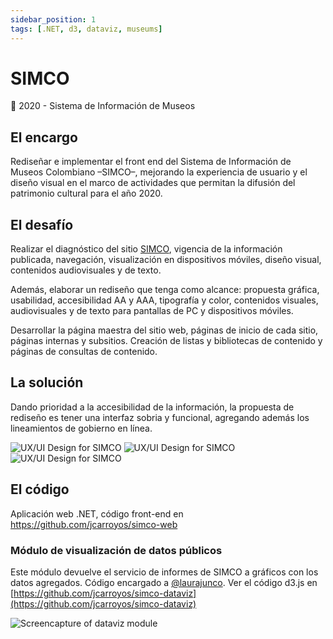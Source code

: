 ```yaml
---
sidebar_position: 1
tags: [.NET, d3, dataviz, museums]
---
```


# SIMCO

📆 2020 - Sistema de Información de Museos

## El encargo

Rediseñar e implementar el front end del Sistema de Información de Museos Colombiano –SIMCO–, mejorando la experiencia de usuario y el diseño visual en el marco de actividades que permitan la difusión del patrimonio cultural para el año 2020.

## El desafío

Realizar el diagnóstico del sitio [SIMCO](http://simco.museoscolombianos.gov.co/), vigencia de la información publicada, navegación, visualización en dispositivos móviles, diseño visual, contenidos audiovisuales y de texto.

Además, elaborar un rediseño que tenga como alcance: propuesta gráfica, usabilidad, accesibilidad AA y AAA, tipografía y color, contenidos visuales, audiovisuales y de texto para pantallas de PC y dispositivos móviles.

Desarrollar la página maestra del sitio web, páginas de inicio de cada sitio, páginas internas y subsitios. Creación de listas y bibliotecas de contenido y páginas de consultas de contenido.

## La solución

Dando prioridad a la accesibilidad de la información, la propuesta de rediseño es tener una interfaz sobria y funcional, agregando además los lineamientos de gobierno en línea.

![UX/UI Design for SIMCO](https://jcarroyos-portfolio.s3.amazonaws.com/docs/simco-jcarroyos.jpg)
![UX/UI Design for SIMCO](https://jcarroyos-portfolio.s3.amazonaws.com/docs/simco-home.png)
![UX/UI Design for SIMCO](https://jcarroyos-portfolio.s3.amazonaws.com/docs/simco-dashboard.png)

## El código

Aplicación web .NET, código front-end en https://github.com/jcarroyos/simco-web

### Módulo de visualización de datos públicos

Este módulo devuelve el servicio de informes de SIMCO a gráficos con los datos agregados. Código encargado a [@laurajunco](https://github.com/laurajunco). Ver el código d3.js en [https://github.com/jcarroyos/simco-dataviz](https://github.com/jcarroyos/simco-dataviz)

![Screencapture of dataviz module](https://jcarroyos-portfolio.s3.amazonaws.com/docs/dataviz-d3-laurajunco.png)
